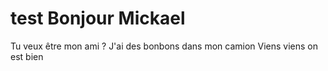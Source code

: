# test Bonjour Mickael
Tu veux être mon ami ?
J'ai des bonbons dans mon camion
Viens viens on est bien

